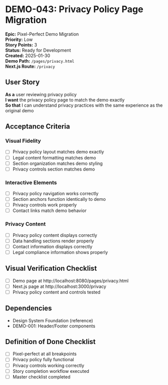 # DEMO-043: Privacy Policy Page Migration

**Epic:** Pixel-Perfect Demo Migration  
**Priority:** Low  
**Story Points:** 3  
**Status:** Ready for Development  
**Created:** 2025-01-30  
**Demo Path:** `/pages/privacy.html`  
**Next.js Route:** `/privacy`

## User Story

**As a** user reviewing privacy policy  
**I want** the privacy policy page to match the demo exactly  
**So that** I can understand privacy practices with the same experience as the original demo

## Acceptance Criteria

### Visual Fidelity
- [ ] Privacy policy layout matches demo exactly
- [ ] Legal content formatting matches demo
- [ ] Section organization matches demo styling
- [ ] Privacy controls section matches demo

### Interactive Elements
- [ ] Privacy policy navigation works correctly
- [ ] Section anchors function identically to demo
- [ ] Privacy controls work properly
- [ ] Contact links match demo behavior

### Privacy Content
- [ ] Privacy policy content displays correctly
- [ ] Data handling sections render properly
- [ ] Contact information displays correctly
- [ ] Legal compliance information shows properly

## Visual Verification Checklist
- [ ] Demo page at http://localhost:8080/pages/privacy.html
- [ ] Next.js page at http://localhost:3000/privacy
- [ ] Privacy policy content and controls tested

## Dependencies
- Design System Foundation (reference)
- DEMO-001: Header/Footer components

## Definition of Done Checklist
- [ ] Pixel-perfect at all breakpoints
- [ ] Privacy policy fully functional
- [ ] Privacy controls working correctly
- [ ] Story completion workflow executed
- [ ] Master checklist completed